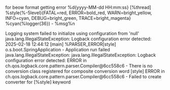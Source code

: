 
for beow format getting error
<appender name="Console" class="ch.qos.logback.core.ConsoleAppender">
        <encoder>
            <pattern>
                %d{yyyy-MM-dd HH:mm:ss} [%thread] %style(%-5level){FATAL=red, ERROR=bold_red, WARN=bright_yellow, INFO=cyan, DEBUG=bright_green, TRACE=bright_magenta} %cyan(%logger{36}) - %msg%n
            </pattern>
        </encoder>
    </appender>
	
Logging system failed to initialize using configuration from 'null'
java.lang.IllegalStateException: Logback configuration error detected: 
2025-02-18 12:44:12 [main] %PARSER_ERROR[style] o.s.boot.SpringApplication - Application run failed
java.lang.IllegalStateException: java.lang.IllegalStateException: Logback configuration error detected: 
ERROR in ch.qos.logback.core.pattern.parser.Compiler@6cc558c6 - There is no conversion class registered for composite conversion word [style]
ERROR in ch.qos.logback.core.pattern.parser.Compiler@6cc558c6 - Failed to create converter for [%style] keyword
